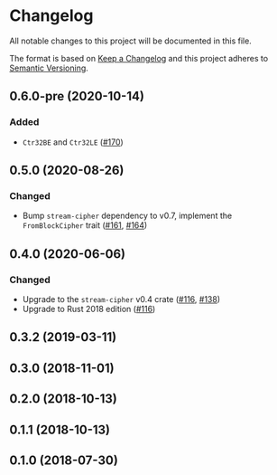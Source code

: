 # Changelog

All notable changes to this project will be documented in this file.

The format is based on [Keep a Changelog](https://keepachangelog.com/en/1.0.0/)
and this project adheres to [Semantic Versioning](https://semver.org/spec/v2.0.0.html).

## 0.6.0-pre (2020-10-14)
### Added
- `Ctr32BE` and `Ctr32LE` ([#170])

[#170]: https://github.com/RustCrypto/stream-ciphers/pull/170

## 0.5.0 (2020-08-26)
### Changed
- Bump `stream-cipher` dependency to v0.7, implement the `FromBlockCipher` trait ([#161], [#164])

[#161]: https://github.com/RustCrypto/stream-ciphers/pull/161
[#164]: https://github.com/RustCrypto/stream-ciphers/pull/164

## 0.4.0 (2020-06-06)
### Changed
- Upgrade to the `stream-cipher` v0.4 crate ([#116], [#138])
- Upgrade to Rust 2018 edition ([#116])

[#138]: https://github.com/RustCrypto/stream-ciphers/pull/138
[#116]: https://github.com/RustCrypto/stream-ciphers/pull/121

## 0.3.2 (2019-03-11)

## 0.3.0 (2018-11-01)

## 0.2.0 (2018-10-13)

## 0.1.1 (2018-10-13)

## 0.1.0 (2018-07-30)
